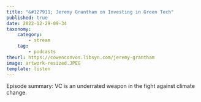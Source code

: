 ```yaml
---
title: "&#127911; Jeremy Grantham on Investing in Green Tech"
published: true
date: 2022-12-29-09-34
taxonomy:
    category:
        - stream
    tag:
        - podcasts
theurl: https://cowenconvos.libsyn.com/jeremy-grantham
image: artwork-resized.JPEG
template: listen
---
```


Episode summary: VC is an underrated weapon in the fight against climate change.
